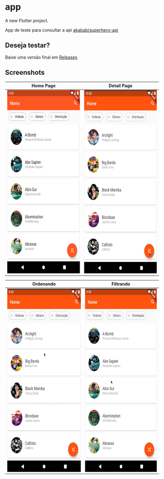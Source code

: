 # app

A new Flutter project.

App de teste para consultar a api [akabab/superhero-api](https://github.com/akabab/superhero-api)

## Deseja testar?

Baixe uma versão final em [Releases](https://github.com/LucasFebatis/super-hero-febatis-app/releases)

## Screenshots

| Home Page | Detail Page  |
|---|---|
| <img src="git_images/homepage.png" alt="Home Page" height="600" /> |  <img src="git_images/superheropage.gif" alt="Super Hero Page" height="600" /> |



| Ordenando  |  Filtrando |
|---|---|
| <img src="git_images/sort.gif" alt="Sort Example" height="600" /> |  <img src="git_images/filter.gif" alt="Filter Example" height="600" /> |

